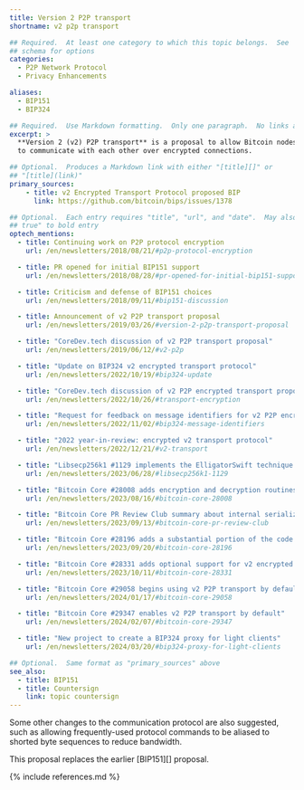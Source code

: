 ```yaml
---
title: Version 2 P2P transport
shortname: v2 p2p transport

## Required.  At least one category to which this topic belongs.  See
## schema for options
categories:
  - P2P Network Protocol
  - Privacy Enhancements

aliases:
  - BIP151
  - BIP324

## Required.  Use Markdown formatting.  Only one paragraph.  No links allowed.
excerpt: >
  **Version 2 (v2) P2P transport** is a proposal to allow Bitcoin nodes
  to communicate with each other over encrypted connections.

## Optional.  Produces a Markdown link with either "[title][]" or
## "[title](link)"
primary_sources:
    - title: v2 Encrypted Transport Protocol proposed BIP
      link: https://github.com/bitcoin/bips/issues/1378

## Optional.  Each entry requires "title", "url", and "date".  May also use "feature:
## true" to bold entry
optech_mentions:
  - title: Continuing work on P2P protocol encryption
    url: /en/newsletters/2018/08/21/#p2p-protocol-encryption

  - title: PR opened for initial BIP151 support
    url: /en/newsletters/2018/08/28/#pr-opened-for-initial-bip151-support

  - title: Criticism and defense of BIP151 choices
    url: /en/newsletters/2018/09/11/#bip151-discussion

  - title: Announcement of v2 P2P transport proposal
    url: /en/newsletters/2019/03/26/#version-2-p2p-transport-proposal

  - title: "CoreDev.tech discussion of v2 P2P transport proposal"
    url: /en/newsletters/2019/06/12/#v2-p2p

  - title: "Update on BIP324 v2 encrypted transport protocol"
    url: /en/newsletters/2022/10/19/#bip324-update

  - title: "CoreDev.tech discussion of v2 P2P encrypted transport proposal"
    url: /en/newsletters/2022/10/26/#transport-encryption

  - title: "Request for feedback on message identifiers for v2 P2P encrypted transport"
    url: /en/newsletters/2022/11/02/#bip324-message-identifiers

  - title: "2022 year-in-review: encrypted v2 transport protocol"
    url: /en/newsletters/2022/12/21/#v2-transport

  - title: "Libsecp256k1 #1129 implements the ElligatorSwift technique for establishing v2 P2P connections"
    url: /en/newsletters/2023/06/28/#libsecp256k1-1129

  - title: "Bitcoin Core #28008 adds encryption and decryption routines for v2 transport protocol encryption"
    url: /en/newsletters/2023/08/16/#bitcoin-core-28008

  - title: "Bitcoin Core PR Review Club summary about internal serialization changes for BIP324"
    url: /en/newsletters/2023/09/13/#bitcoin-core-pr-review-club

  - title: "Bitcoin Core #28196 adds a substantial portion of the code to provide BIP324 support"
    url: /en/newsletters/2023/09/20/#bitcoin-core-28196

  - title: "Bitcoin Core #28331 adds optional support for v2 encrypted P2P transport"
    url: /en/newsletters/2023/10/11/#bitcoin-core-28331

  - title: "Bitcoin Core #29058 begins using v2 P2P transport by default for some connections"
    url: /en/newsletters/2024/01/17/#bitcoin-core-29058

  - title: "Bitcoin Core #29347 enables v2 P2P transport by default"
    url: /en/newsletters/2024/02/07/#bitcoin-core-29347

  - title: "New project to create a BIP324 proxy for light clients"
    url: /en/newsletters/2024/03/20/#bip324-proxy-for-light-clients

## Optional.  Same format as "primary_sources" above
see_also:
  - title: BIP151
  - title: Countersign
    link: topic countersign
---
```

Some other changes to the communication protocol are also suggested,
such as allowing frequently-used protocol commands to be aliased to
shorted byte sequences to reduce bandwidth.

This proposal replaces the earlier [BIP151][] proposal.

{% include references.md %}
